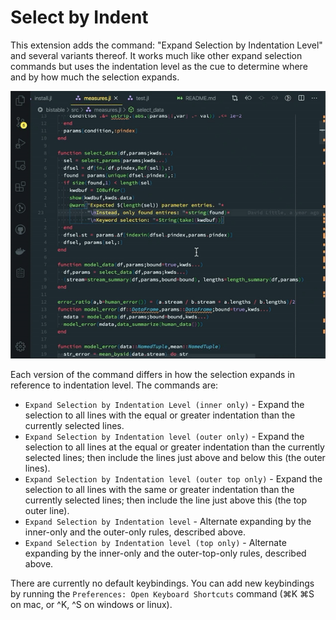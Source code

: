 # Select by Indent

This extension adds the command: "Expand Selection by Indentation Level" and
several variants thereof. It works much like other expand selection commands but
uses the indentation level as the cue to determine where and by how much the
selection expands.

![screen capture of extension at work](screencap.gif)

Each version of the command differs in how the selection expands in reference to
indentation level. The commands are:

- `Expand Selection by Indentation Level (inner only)` - Expand the selection
  to all lines with the equal or greater indentation than the currently
  selected lines.
- `Expand Selection by Indentation level (outer only)` - Expand the selection
  to all lines at the equal or greater indentation than the currently
  selected lines; then include the lines just above and below this (the outer
  lines).
- `Expand Selection by Indentation level (outer top only)` - Expand the
  selection to all lines with the same or greater indentation than the
  currently selected lines; then include the line just above this
  (the top outer line).
- `Expand Selection by Indentation level` - Alternate expanding by
   the inner-only and the outer-only rules, described above.
- `Expand Selection by Indentation level (top only)` - Alternate expanding by
  the inner-only and the outer-top-only rules, described above.

There are currently no default keybindings. You can add new keybindings by
running the `Preferences: Open Keyboard Shortcuts` command (⌘K ⌘S on mac, or ^K,
^S on windows or linux).

